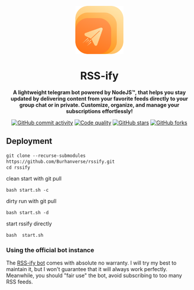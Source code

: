 <p align="center">
<img src="https://raw.githubusercontent.com/Burhanverse/assets/refs/heads/main/rssify-card-final.svg" alt="RSS-ify Bot" width="130">
</p>
<h1 align="center">RSS-ify</h1>

<p align="center"><b>A lightweight telegram bot powered by NodeJS™, that helps you stay updated by delivering content from your favorite feeds directly to your group chat or in private. Customize, organize, and manage your subscriptions effortlessly!</b></p>

<div align="center">

[![GitHub commit activity](https://img.shields.io/github/commit-activity/m/Burhanverse/rssify?logo=git&label=commit)](https://github.com/Burhanverse/rssify/commits)
[![Code quality](https://img.shields.io/codefactor/grade/github/Burhanverse/rssify?logo=codefactor)](https://www.codefactor.io/repository/github/Burhanverse/rssify)
[![GitHub stars](https://img.shields.io/github/stars/Burhanverse/rssify?style=social)](https://github.com/Burhanverse/rssify/stargazers)
[![GitHub forks](https://img.shields.io/github/forks/Burhanverse/rssify?style=social)](https://github.com/Burhanverse/rssify/fork)

</div>

## Deployment
```
git clone --recurse-submodules https://github.com/Burhanverse/rssify.git
cd rssify
```

clean start with git pull
```
bash start.sh -c 
```
dirty run with git pull
```
bash start.sh -d 
```
start rssify directly
```
bash  start.sh
```

### Using the official bot instance

The [RSS-ify bot](https://t.me/rssifyxbot) comes with absolute no warranty. I will try my best to maintain it, but I won't guarantee that it will always work perfectly. Meanwhile, you should "fair use" the bot, avoid subscribing to too many RSS feeds.

